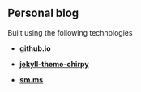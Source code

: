 ## Personal blog



Built using the following technologies

* **github.io**

* **[jekyll-theme-chirpy](https://github.com/cotes2020/jekyll-theme-chirpy)**

* **[sm.ms](https://sm.ms/)**

  
